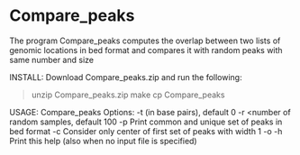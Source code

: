 # Compare_peaks
The program Compare_peaks computes the overlap between two lists of genomic locations in bed format and compares it with random peaks with same number and size

INSTALL:
Download Compare_peaks.zip and run the following:
>unzip Compare_peaks.zip
>make
>cp  Compare_peaks <your path of binary files>

USAGE: Compare_peaks <bed1> <bed2>
Options:
   -t <tolerance> (in base pairs), default 0
   -r <number of random samples, default 100
   -p Print common and unique set of peaks in bed format
   -c Consider only center of first set of peaks with width 1
   -o <name of output file>
   -h Print this help (also when no input file is specified)
   
